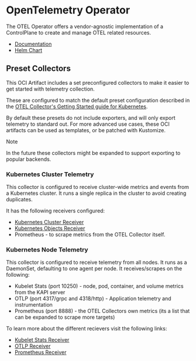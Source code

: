 # OpenTelemetry Operator

The OTEL Operator offers a vendor-agnostic implementation of a ControlPlane to create and manage OTEL related resources.

- [Documentation](https://opentelemetry.io/docs/kubernetes/helm/operator/)
- [Helm Chart](https://github.com/open-telemetry/opentelemetry-helm-charts/tree/main/charts/opentelemetry-operator)

## Preset Collectors

This OCI Artifact includes a set preconfigured collectors to make it easier to get started with telemetry collection.

These are configured to match the default preset configuration described in the [OTEL Collector's Getting Started guide for Kubernetes](https://opentelemetry.io/docs/kubernetes/getting-started/).

By default these presets do not include exporters, and will only export telemetry to standard out. For more advanced use cases, these OCI artifacts can be used as templates, or be patched with Kustomize.

> [!NOTE]
> In the future these collectors might be expanded to support exporting to popular backends.

### Kubernetes Cluster Telemetry

This collector is configured to receive cluster-wide metrics and events from a Kubernetes cluster. It runs a single replica in the cluster to avoid creating duplicates.

It has the following receivers configured:

- [Kubernetes Cluster Receiver](https://opentelemetry.io/docs/kubernetes/collector/components/#kubernetes-cluster-receiver)
- [Kubernetes Objects Receiver](https://opentelemetry.io/docs/kubernetes/collector/components/#kubernetes-objects-receiver)
- Prometheus - to scrape metrics from the OTEL Collector itself.

### Kubernetes Node Telemetry

This collector is configured to receive telemetry from all nodes. It runs as a DaemonSet, defaulting to one agent per node. It receives/scrapes on the following:

- Kubelet Stats (port 10250) - node, pod, container, and volume metrics from the KAPI server
- OTLP (port 4317/grpc and 4318/http) - Application telemetry and instrumentation
- Prometheus (port 8888) - the OTEL Collectors own metrics (its a list that can be expanded to scrape more targets)

To learn more about the different recievers visit the following links:

- [Kubelet Stats Receiver](https://opentelemetry.io/docs/kubernetes/collector/components/##kubeletstats-receiver)
- [OTLP Receiver](https://github.com/open-telemetry/opentelemetry-collector/blob/main/receiver/otlpreceiver/README.md)
- [Prometheus Receiver](https://github.com/open-telemetry/opentelemetry-collector-contrib/blob/main/receiver/prometheusreceiver/README.md)
